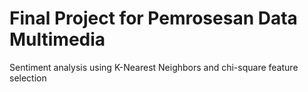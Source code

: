 # Final Project for Pemrosesan Data Multimedia
Sentiment analysis using K-Nearest Neighbors and chi-square feature selection
